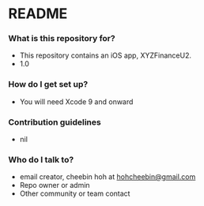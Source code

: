 # README #


### What is this repository for? ###

* This repository contains an iOS app, XYZFinanceU2. 
* 1.0

### How do I get set up? ###

* You will need Xcode 9 and onward


### Contribution guidelines ###

* nil

### Who do I talk to? ###

* email creator, cheebin hoh at hohcheebin@gmail.com
* Repo owner or admin
* Other community or team contact